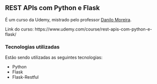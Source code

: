 ## REST APIs com Python e Flask
É um curso da Udemy, mistrado pelo professor [Danilo Moreira](https://www.linkedin.com/in/odanilomoreira/). 
<p style="text-decoration: none;"> Link do curso: https://www.udemy.com/course/rest-apis-com-python-e-flask/ </p>


### Tecnologias utilizadas
Estão sendo utilizadas as seguintes tecnologias:
- Python
- Flask
- Flask-Restful
